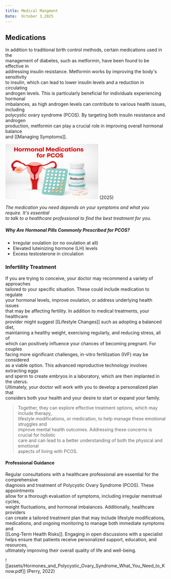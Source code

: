 ```yaml
---
title: Medical Mangment
Date:  October 3,2025
---  
```


## Medications

In addition to traditional birth control methods, certain medications used in the  
management of diabetes, such as metformin, have been found to be effective in  
addressing insulin resistance. Metformin works by improving the body's sensitivity  
to insulin, which can lead to lower insulin levels and a reduction in circulating  
androgen levels. This is particularly beneficial for individuals experiencing hormonal  
imbalances, as high androgen levels can contribute to various health issues, including  
polycystic ovary syndrome (PCOS). By targeting both insulin resistance and androgen  
production, metformin can play a crucial role in improving overall hormonal balance  
and [[Managing Symptoms]]. 

![PCOS Medictions](image-3.png)
(2025)

*The medication you need depends on your symptoms and what you require. It's essential  
to talk to a healthcare professional to find the best treatment for you.*

##### Why Are Hormonal Pills Commonly Prescribed for PCOS?

- Irregular ovulation (or no ovulation at all)
- Elevated luteinizing hormone (LH) levels
- Excess testosterone in circulation

### Infertility Treatment

If you are trying to conceive, your doctor may recommend a variety of approaches  
tailored to your specific situation. These could include medication to regulate  
your hormonal levels, improve ovulation, or address underlying health issues  
that may be affecting fertility. In addition to medical treatments, your healthcare  
provider might suggest [[Lifestyle Changes]] such as adopting a balanced diet,  
maintaining a healthy weight, exercising regularly, and reducing stress, all of  
which can positively influence your chances of becoming pregnant. For couples  
facing more significant challenges, in-vitro fertilization (IVF) may be considered  
as a viable option. This advanced reproductive technology involves extracting eggs  
and sperm to create embryos in a laboratory, which are then implanted in the uterus.  
Ultimately, your doctor will work with you to develop a personalized plan that  
considers both your health and your desire to start or expand your family.


> Together, they can explore effective treatment options, which may include therapy,  
> lifestyle modifications, or medication, to help manage these emotional struggles and  
> improve mental health outcomes. Addressing these concerns is crucial for holistic  
> care and can lead to a better understanding of both the physical and emotional  
> aspects of living with PCOS.


#### Professional Guidance

Regular consultations with a healthcare professional are essential for the comprehensive  
diagnosis and treatment of Polycystic Ovary Syndrome (PCOS). These appointments  
allow for a thorough evaluation of symptoms, including irregular menstrual cycles,  
weight fluctuations, and hormonal imbalances. Additionally, healthcare providers  
can create a tailored treatment plan that may include lifestyle modifications,  
medications, and ongoing monitoring to manage both immediate symptoms and  
[[Long-Term Health Risks]]. Engaging in open discussions with a specialist  
helps ensure that patients receive personalized support, education, and resources,  
ultimately improving their overall quality of life and well-being.

![[assets/Hormones_and_Polycystic_Ovary_Syndrome_What_You_Need_to_Know.pdf]]
(Perry, 2022)
